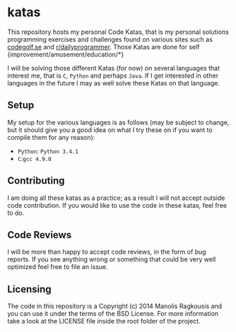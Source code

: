 katas
=====

This repository hosts my personal Code Katas, that is
my personal solutions programming exercises and challenges
found on various sites such as [codegolf.se](http://codegolf.stackexchange.com/)
and [r/dailyprogrammer](http://www.reddit.com/r/dailyprogrammer). Those Katas
are done for self {improvement/amusement/education/*}

I will be solving those different Katas (for now) on several languages that interest me,
that is `C`, `Python` and perhaps `Java`. If I get interested in other
languages in the future I may as well solve these Katas on that language.

Setup
--------

My setup for the various languages is as follows (may be subject to change,
but it should give you a good idea on what I try these on if you want to compile
them for any reason):
 * `Python`: `Python 3.4.1`
 * `C`:`gcc 4.9.0`

Contributing
------------

I am doing all these katas as a practice; as a result I will not accept 
outside code contribution. If you would like to use the code in these katas,
feel free to do.

Code Reviews
------------

I will be more than happy to accept code reviews, in the form of bug reports.
If you see anything wrong or something that could be very well optimized feel free
to file an issue.

Licensing
-----------

The code in this repository is a Copyright (c) 2014 Manolis Ragkousis and you can 
use it under the terms of the BSD License. For more information take a look at the 
LICENSE file inside the root folder of the project.
